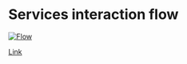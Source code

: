 # Services interaction flow

[![Flow](https://gitlab.com/etherstellar/supermassive-black-hole/raw/master/flow.png)](https://gitlab.com/etherstellar/supermassive-black-hole/raw/master/flow.png)

[Link](https://gitlab.com/etherstellar/supermassive-black-hole/raw/master/flow.png)
